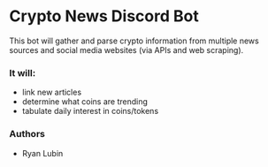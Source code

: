 # Crypto News Discord Bot

This bot will gather and parse crypto information from multiple news sources and social media websites (via APIs and web scraping).

### It will:

<ul>
<li> link new articles </li>
<li> determine what coins are trending </li>
<li> tabulate daily interest in coins/tokens </li>
</ul>

### Authors

<ul>
<li> Ryan Lubin </li>
</ul>
